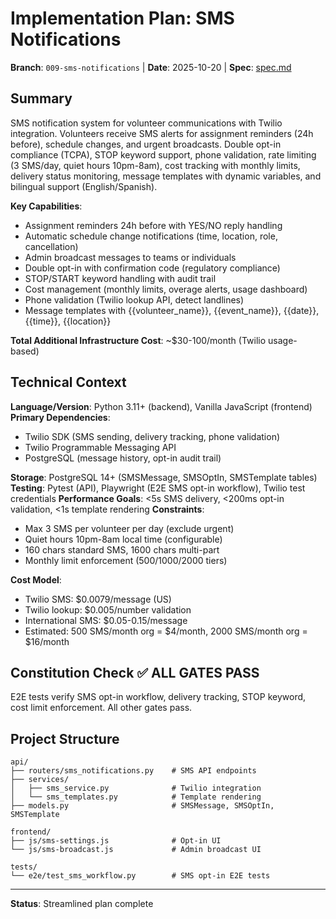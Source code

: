 # Implementation Plan: SMS Notifications

**Branch**: `009-sms-notifications` | **Date**: 2025-10-20 | **Spec**: [spec.md](./spec.md)

## Summary

SMS notification system for volunteer communications with Twilio integration. Volunteers receive SMS alerts for assignment reminders (24h before), schedule changes, and urgent broadcasts. Double opt-in compliance (TCPA), STOP keyword support, phone validation, rate limiting (3 SMS/day, quiet hours 10pm-8am), cost tracking with monthly limits, delivery status monitoring, message templates with dynamic variables, and bilingual support (English/Spanish).

**Key Capabilities**:
- Assignment reminders 24h before with YES/NO reply handling
- Automatic schedule change notifications (time, location, role, cancellation)
- Admin broadcast messages to teams or individuals
- Double opt-in with confirmation code (regulatory compliance)
- STOP/START keyword handling with audit trail
- Cost management (monthly limits, overage alerts, usage dashboard)
- Phone validation (Twilio lookup API, detect landlines)
- Message templates with {{volunteer_name}}, {{event_name}}, {{date}}, {{time}}, {{location}}

**Total Additional Infrastructure Cost**: ~$30-100/month (Twilio usage-based)

## Technical Context

**Language/Version**: Python 3.11+ (backend), Vanilla JavaScript (frontend)
**Primary Dependencies**:
- Twilio SDK (SMS sending, delivery tracking, phone validation)
- Twilio Programmable Messaging API
- PostgreSQL (message history, opt-in audit trail)

**Storage**: PostgreSQL 14+ (SMSMessage, SMSOptIn, SMSTemplate tables)
**Testing**: Pytest (API), Playwright (E2E SMS opt-in workflow), Twilio test credentials
**Performance Goals**: <5s SMS delivery, <200ms opt-in validation, <1s template rendering
**Constraints**:
- Max 3 SMS per volunteer per day (exclude urgent)
- Quiet hours 10pm-8am local time (configurable)
- 160 chars standard SMS, 1600 chars multi-part
- Monthly limit enforcement (500/1000/2000 tiers)

**Cost Model**:
- Twilio SMS: $0.0079/message (US)
- Twilio lookup: $0.005/number validation
- International SMS: $0.05-0.15/message
- Estimated: 500 SMS/month org = $4/month, 2000 SMS/month org = $16/month

## Constitution Check ✅ ALL GATES PASS

E2E tests verify SMS opt-in workflow, delivery tracking, STOP keyword, cost limit enforcement. All other gates pass.

## Project Structure

```
api/
├── routers/sms_notifications.py    # SMS API endpoints
├── services/
│   ├── sms_service.py              # Twilio integration
│   └── sms_templates.py            # Template rendering
├── models.py                       # SMSMessage, SMSOptIn, SMSTemplate

frontend/
├── js/sms-settings.js              # Opt-in UI
└── js/sms-broadcast.js             # Admin broadcast UI

tests/
└── e2e/test_sms_workflow.py        # SMS opt-in E2E tests
```

---

**Status**: Streamlined plan complete
